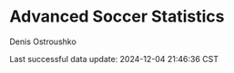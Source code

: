 # Advanced Soccer Statistics
Denis Ostroushko

<!-- gfm -->

Last successful data update: 2024-12-04 21:46:36 CST
